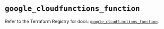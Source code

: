 # `google_cloudfunctions_function`

Refer to the Terraform Registry for docs: [`google_cloudfunctions_function`](https://registry.terraform.io/providers/hashicorp/google/5.31.1/docs/resources/cloudfunctions_function).
